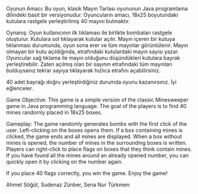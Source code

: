Oyunun Amacı:
Bu oyun, klasik Mayın Tarlası oyununun Java programlama dilindeki basit bir versiyonudur. Oyuncuların amacı, 18x25 boyutundaki kutulara rastgele yerleştirilmiş 40 mayını bulmaktır.

Oynanış:
Oyun kullanıcının ilk tıklaması ile birlikte bombaları rastgele oluşturur. Kutulara sol tıklayarak kutular açılır. Mayın içeren bir kutuya tıklanması durumunda, oyun sona erer ve tüm mayınlar görüntülenir. Mayın olmayan bir kutu açıldığında, etrafındaki kutulardaki mayın sayısı yazar. Oyuncular sağ tıklama ile mayın olduğunu düşündükleri kutulara bayrak yerleştirebilir. Zaten açılmış olan bir sayının etrafındaki tüm mayınları bulduysanız tekrar sayıya tıklayarak hızlıca etrafını açabilirsiniz.

40 adet bayrağı doğru yerleştirdiğiniz durumda oyunu kazanırsınız. İyi eğlenceler.

Game Objective:
This game is a simple version of the classic Minesweeper game in Java programming language. The goal of the players is to find 40 mines randomly placed in 18x25 boxes.

Gameplay:
The game randomly generates bombs with the first click of the user. Left-clicking on the boxes opens them. If a box containing mines is clicked, the game ends and all mines are displayed. When a box without mines is opened, the number of mines in the surrounding boxes is written. Players can right-click to place flags on boxes that they think contain mines. If you have found all the mines around an already opened number, you can quickly open it by clicking on the number again.

If you place 40 flags correctly, you win the game. Enjoy the game!


Ahmet Söğüt,
Sudenaz Zünber,
Sena Nur Türkmen
